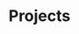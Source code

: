 ---
title: "Projects"
#image: 
slug: "projects"
style:
    background: "#2a9d8f"
    color: "#fff"

---